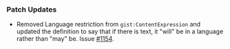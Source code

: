 ### Patch Updates

- Removed Language restriction from `gist:ContentExpression` and updated the definition to say that if there is text, it "will" be in a language rather than "may" be. Issue [#1154](https://github.com/semanticarts/gist/issues/1154).
